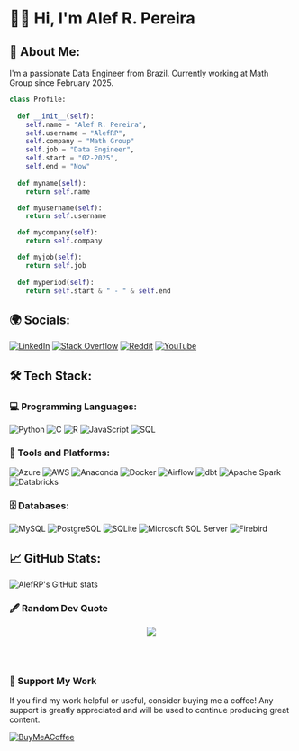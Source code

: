 # 🙋‍♂️ Hi, I'm Alef R. Pereira

## 🚀 About Me:
I'm a passionate Data Engineer from Brazil. Currently working at Math Group since February 2025.
```python
class Profile:
    
  def __init__(self):
    self.name = "Alef R. Pereira",
    self.username = "AlefRP",
    self.company = "Math Group"
    self.job = "Data Engineer",
    self.start = "02-2025",
    self.end = "Now"
  
  def myname(self):
    return self.name

  def myusername(self):
    return self.username

  def mycompany(self):
    return self.company

  def myjob(self):
    return self.job
  
  def myperiod(self):
    return self.start & " - " & self.end

```

## 🌍 Socials:
[![LinkedIn](https://img.shields.io/badge/LinkedIn-%230077B5.svg?logo=linkedin&logoColor=white)](https://linkedin.com/in/alefrpereira)
[![Stack Overflow](https://img.shields.io/badge/-Stackoverflow-FE7A16?logo=stack-overflow&logoColor=white)](https://stackoverflow.com/users/6405001) 
[![Reddit](https://img.shields.io/badge/Reddit-%23FF4500.svg?logo=Reddit&logoColor=white)](https://reddit.com/user/alefrp) 
[![YouTube](https://img.shields.io/badge/YouTube-%23FF0000.svg?logo=YouTube&logoColor=white)](https://youtube.com/@alefrodrigopereira9708)

## 🛠️ Tech Stack:
### 💻 Programming Languages:
![Python](https://img.shields.io/badge/python-3670A0?style=flat&logo=python&logoColor=ffdd54)
![C](https://img.shields.io/badge/c-%2300599C.svg?style=flat&logo=c&logoColor=white) 
![R](https://img.shields.io/badge/r-%23276DC3.svg?style=flat&logo=r&logoColor=white) 
![JavaScript](https://img.shields.io/badge/javascript-%23323330.svg?style=flat&logo=javascript&logoColor=%23F7DF1E)
![SQL](https://img.shields.io/badge/SQL-%230075A8.svg?style=flat&logo=sql&logoColor=white)

### 🧰 Tools and Platforms:
![Azure](https://img.shields.io/badge/Azure-%230072C6.svg?style=flat&logo=microsoft-azure&logoColor=white)
![AWS](https://img.shields.io/badge/AWS-%23FF9900.svg?style=flat&logo=amazon-aws&logoColor=white) 
![Anaconda](https://img.shields.io/badge/Anaconda-%2344A833.svg?style=flat&logo=anaconda&logoColor=white) 
![Docker](https://img.shields.io/badge/docker-%230db7ed.svg?style=flat&logo=docker&logoColor=white)
![Airflow](https://img.shields.io/badge/Apache%20Airflow-%23017CEE.svg?style=flat&logo=apache-airflow&logoColor=white)
![dbt](https://img.shields.io/badge/dbt-%23FF694B.svg?style=flat&logo=dbt&logoColor=white)
![Apache Spark](https://img.shields.io/badge/Apache%20Spark-%23E25A1C.svg?style=flat&logo=apache-spark&logoColor=white)
![Databricks](https://img.shields.io/badge/Databricks-%23FF3621.svg?style=flat&logo=databricks&logoColor=white)

### 🗄️ Databases:
![MySQL](https://img.shields.io/badge/mysql-%2300f.svg?style=flat&logo=mysql&logoColor=white)
![PostgreSQL](https://img.shields.io/badge/postgres-%23316192.svg?style=flat&logo=postgresql&logoColor=white)
![SQLite](https://img.shields.io/badge/sqlite-%2307405e.svg?style=flat&logo=sqlite&logoColor=white)
![Microsoft SQL Server](https://img.shields.io/badge/Microsoft%20SQL%20Server-CC2927?style=flat&logo=microsoft%20sql%20server&logoColor=white)
![Firebird](https://img.shields.io/badge/Firebird-%23EE4000.svg?style=flat&logo=firebird&logoColor=white)

## 📈 GitHub Stats:
![AlefRP's GitHub stats](https://github-readme-stats.vercel.app/api?username=AlefRP&count_private=true&theme=default)

### 🖋️ Random Dev Quote
<div align="center" style="margin-bottom:5em;">
    <img src="https://quotes-github-readme.vercel.app/api?type=horizontal&theme=light" />
</div>

### 🎁 Support My Work
If you find my work helpful or useful, consider buying me a coffee! Any support is greatly appreciated and will be used to continue producing great content.

[![BuyMeACoffee](https://img.shields.io/badge/Buy%20Me%20a%20Coffee-ffdd00?style=for-the-badge&logo=buy-me-a-coffee&logoColor=black)](https://buymeacoffee.com/www.buymeacoffee.com/alefrpereira)
